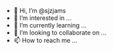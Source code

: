 - 👋 Hi, I’m @sjzjams
- 👀 I’m interested in ...
- 🌱 I’m currently learning ...
- 💞️ I’m looking to collaborate on ...
- 📫 How to reach me ...

<!---
sjzjams/sjzjams is a ✨ special ✨ repository because its `README.md` (this file) appears on your GitHub profile.
You can click the Preview link to take a look at your changes.
--->
